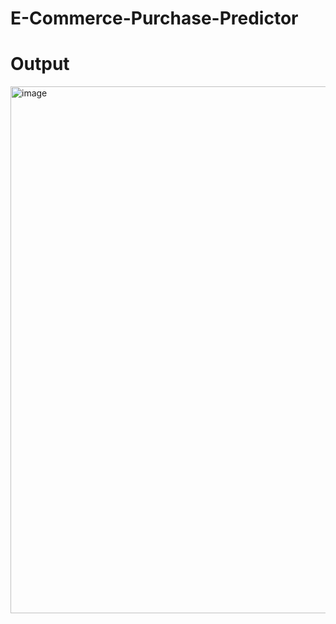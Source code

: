 # E-Commerce-Purchase-Predictor
# Output
<img width="1918" height="843" alt="image" src="https://github.com/user-attachments/assets/3f8af37f-f085-4899-8cc7-57dbf1b551c5" />
